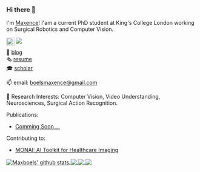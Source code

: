 ### Hi there 👋

I'm [Maxence](https://maxboels.com/)! I'am a current PhD student at King's College London working on Surgical Robotics and Computer Vision.

<a href=https://www.linkedin.com/in/maxence-boels/>
  <img align="left" alt=Maxboels' LinkedIN" width="22px" src="https://raw.githubusercontent.com/peterthehan/peterthehan/master/assets/linkedin.svg" />
</a>

![](https://visitor-badge.glitch.me/badge?page_id=gianscarpe.gianscarpe)

:book: [blog](https://medium.com/@boelsmaxence)\
:newspaper_roll: [resume](https://github.com/maxboels/maxboels.github.io/blob/main/docs/Maxence_Boels_CV_2021.pdf)\
:mortar_board: [scholar](https://scholar.google.com/citations?user=vM4QTAkAAAAJ&hl=en)

📫 email: boelsmaxence@gmail.com

🔭 Research Interests: Computer Vision, Video Understanding, Neurosciences, Surgical Action Recognition.


Publications:
- [Comming Soon ...]()

Contributing to: 
- [MONAI: AI Toolkit for Healthcare Imaging](https://github.com/Project-MONAI)


<a href="https://github.com/maxboels/github-readme-stats">
  <img align="center" src="https://github-readme-stats.vercel.app/api?username=maxboels&show_icons=true&include_all_commits=true&theme=radical" alt="Maxboels' github stats" />
</a>
<a href="https://github.com/maxboels">

  <img align="center" src="https://github-readme-stats.vercel.app/api/top-langs/?username=maxboels&layout=compact&theme=radical&hide=jupyter%20notebook,html,css,tex,scss" />
</a>

<a href="https://github.com/maxboels/Predicting-Breast-Cancer-Malignancy-from-X-rays">
  <img align="center" src="https://github-readme-stats.vercel.app/api/pin/?username=maxboels&repo=Predicting-Breast-Cancer-Malignancy-from-X-rays&theme=radical" />
</a>    

<a href="https://github.com/maxboels/resume">
  <img align="center" src="https://github-readme-stats.vercel.app/api/pin/?username=maxboels&repo=resume&theme=radical" />
</a>    
